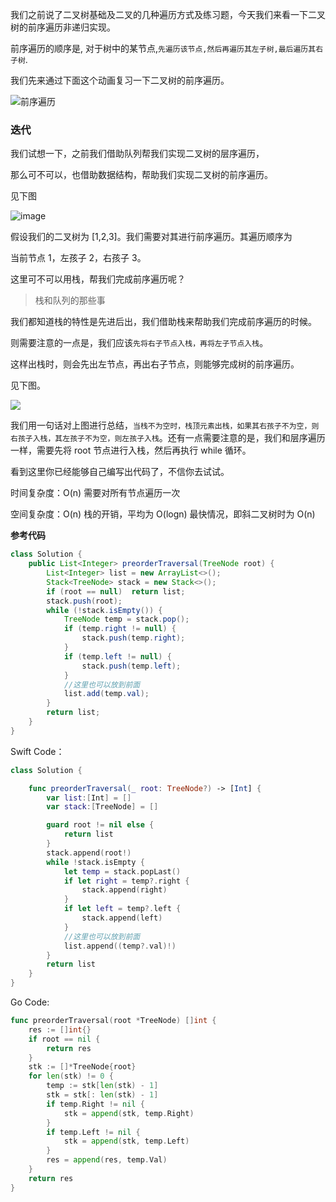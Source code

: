 我们之前说了二叉树基础及二叉的几种遍历方式及练习题，今天我们来看一下二叉树的前序遍历非递归实现。

前序遍历的顺序是, 对于树中的某节点,`先遍历该节点,然后再遍历其左子树,最后遍历其右子树`.

我们先来通过下面这个动画复习一下二叉树的前序遍历。

![前序遍历](https://img-blog.csdnimg.cn/20210504155755565.gif)

### 迭代

我们试想一下，之前我们借助队列帮我们实现二叉树的层序遍历，

那么可不可以，也借助数据结构，帮助我们实现二叉树的前序遍历。

见下图

![image](https://cdn.jsdelivr.net/gh/tan45du/test@master/image.622242fm7dc0.png)

假设我们的二叉树为 [1,2,3]。我们需要对其进行前序遍历。其遍历顺序为

当前节点 1，左孩子 2，右孩子 3。

这里可不可以用栈，帮我们完成前序遍历呢？

> 栈和队列的那些事

我们都知道栈的特性是先进后出，我们借助栈来帮助我们完成前序遍历的时候。

则需要注意的一点是，我们应该`先将右子节点入栈，再将左子节点入栈`。

这样出栈时，则会先出左节点，再出右子节点，则能够完成树的前序遍历。

见下图。

![](https://img-blog.csdnimg.cn/20210512205822221.gif)

我们用一句话对上图进行总结，`当栈不为空时，栈顶元素出栈，如果其右孩子不为空，则右孩子入栈，其左孩子不为空，则左孩子入栈`。还有一点需要注意的是，我们和层序遍历一样，需要先将 root 节点进行入栈，然后再执行 while 循环。

看到这里你已经能够自己编写出代码了，不信你去试试。

时间复杂度：O(n) 需要对所有节点遍历一次

空间复杂度：O(n) 栈的开销，平均为 O(logn) 最快情况，即斜二叉树时为 O(n)

**参考代码**

```java
class Solution {
    public List<Integer> preorderTraversal(TreeNode root) {
        List<Integer> list = new ArrayList<>();
        Stack<TreeNode> stack = new Stack<>();
        if (root == null)  return list;   
        stack.push(root);
        while (!stack.isEmpty()) {
            TreeNode temp = stack.pop();        
            if (temp.right != null) {
                stack.push(temp.right);
            }
            if (temp.left != null) {
                stack.push(temp.left);
            }
            //这里也可以放到前面
            list.add(temp.val);
        }
        return list;
    }
}
```

Swift Code：

```swift
class Solution {

    func preorderTraversal(_ root: TreeNode?) -> [Int] {
        var list:[Int] = []
        var stack:[TreeNode] = []

        guard root != nil else {
            return list
        }
        stack.append(root!)
        while !stack.isEmpty {
            let temp = stack.popLast()
            if let right = temp?.right {
                stack.append(right)
            }
            if let left = temp?.left {
                stack.append(left)
            }
            //这里也可以放到前面
            list.append((temp?.val)!)
        }
        return list
    }
}
```

Go Code:

```go
func preorderTraversal(root *TreeNode) []int {
    res := []int{}
    if root == nil {
        return res
    }
    stk := []*TreeNode{root}
    for len(stk) != 0 {
        temp := stk[len(stk) - 1]
        stk = stk[: len(stk) - 1]
        if temp.Right != nil {
            stk = append(stk, temp.Right)
        }
        if temp.Left != nil {
            stk = append(stk, temp.Left)
        }
        res = append(res, temp.Val)
    }
    return res
}
```
